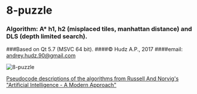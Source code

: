 # 8-puzzle
### Algorithm: A* h1, h2 (misplaced tiles, manhattan distance) and DLS (depth limited search). 
###Based on Qt 5.7 (MSVC 64 bit).
####© Hudz A.P., 2017
####email: andrey.hudz.90@gmail.com 

![8-puzzle](https://cloud.githubusercontent.com/assets/20702261/22398390/2b0ad3de-e590-11e6-8c36-567351eddaba.png)

[Pseudocode descriptions of the algorithms from Russell And Norvig's "Artificial Intelligence - A Modern Approach"](https://github.com/aimacode/aima-pseudocode)
